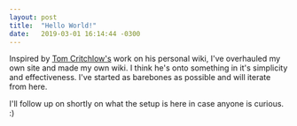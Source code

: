 ```yaml
---
layout: post
title:  "Hello World!"
date:   2019-03-01 16:14:44 -0300
---
```


Inspired by [Tom Critchlow's](http://tomcritchlow.com/) work on his personal wiki, I've overhauled my own site and made my own wiki. I think he's onto something in it's simplicity and effectiveness. I've started as barebones as possible and will iterate from here.

I'll follow up on shortly on what the setup is here in case anyone is curious. :)